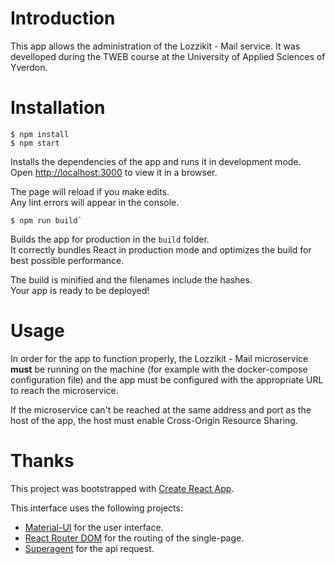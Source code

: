 # Introduction

This app allows the administration of the Lozzikit - Mail service. 
It was develloped during the TWEB course at the University of Applied Sciences of Yverdon.

# Installation

```
$ npm install
$ npm start
```

Installs the dependencies of the app and runs it in development mode.<br>
Open [http://localhost:3000](http://localhost:3000) to view it in a browser.

The page will reload if you make edits.<br>
Any lint errors will appear in the console.

```
$ npm run build`
```

Builds the app for production in the `build` folder.<br>
It correctly bundles React in production mode and optimizes the build for best possible performance.

The build is minified and the filenames include the hashes.<br>
Your app is ready to be deployed!

# Usage

In order for the app to function properly, the Lozzikit - Mail microservice **must** be running on the machine (for example with the docker-compose configuration file) and the app must be configured with the appropriate URL to reach the microservice.

If the microservice can't be reached at the same address and port as the host of the app, the host must enable Cross-Origin Resource Sharing.

# Thanks

This project was bootstrapped with [Create React App](https://github.com/facebookincubator/create-react-app).

This interface uses the following projects:

* [Material-UI](https://material-ui-next.com/) for the user interface.
* [React Router DOM](https://reacttraining.com/react-router/) for the routing of the single-page.
* [Superagent](https://github.com/visionmedia/superagent) for the api request.
